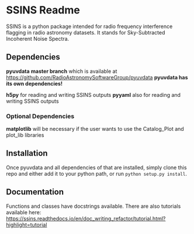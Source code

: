 # SSINS Readme

SSINS is a python package intended for radio frequency interference flagging in radio astronomy datasets. It stands for Sky-Subtracted Incoherent Noise Spectra.

## Dependencies

**pyuvdata** **master branch** which is available at https://github.com/RadioAstronomySoftwareGroup/pyuvdata
**pyuvdata has its own dependencies!**

**h5py** for reading and writing SSINS outputs
**pyyaml** also for reading and writing SSINS outputs

### Optional Dependencies

**matplotlib** will be necessary if the user wants to use the Catalog_Plot and plot_lib libraries

## Installation

Once pyuvdata and all dependencies of that are installed, simply clone this repo and either add it to your python path, or run `python setup.py install`.

## Documentation

Functions and classes have docstrings available. There are also tutorials available here: https://ssins.readthedocs.io/en/doc_writing_refactor/tutorial.html?highlight=tutorial
